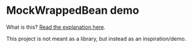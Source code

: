 # MockWrappedBean demo

What is this? [Read the explanation here](https://filip-prochazka.com/blog/mockbean-is-an-anti-pattern).

This project is not meant as a library, but instead as an inspiration/demo.
